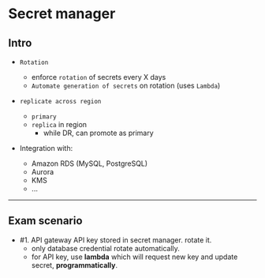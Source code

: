 # Secret manager
## Intro
- `Rotation`
  - enforce `rotation` of secrets every X days
  - `Automate generation of secrets` on rotation (uses `Lambda`)
  
- `replicate across region`
  - `primary`
  - `replica` in region
    - while DR, can promote as primary
    
- Integration with:
    - Amazon RDS (MySQL, PostgreSQL)
    - Aurora
    - KMS
    - ...

---
## Exam scenario
- #1. API gateway API key stored in secret manager. rotate it.
  - only database credential rotate automatically.
  - for API key, use **lambda** which will request new key and update secret, **programmatically**.